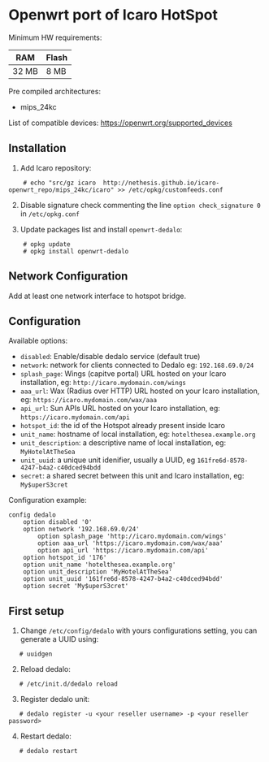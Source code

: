 # Openwrt port of Icaro HotSpot

Minimum HW requirements:

| RAM   | Flash |
|-------|-------|
| 32 MB |  8 MB |

Pre compiled architectures:

  * mips_24kc

List of compatible devices: https://openwrt.org/supported_devices

## Installation

1. Add Icaro repository:
```shell
	# echo "src/gz icaro  http://nethesis.github.io/icaro-openwrt_repo/mips_24kc/icaro" >> /etc/opkg/customfeeds.conf
```
2. Disable signature check commenting the line ``option check_signature 0`` in ``/etc/opkg.conf``

3. Update packages list and install `openwrt-dedalo`:
```shell
	# opkg update
	# opkg install openwrt-dedalo
```

## Network Configuration

Add  at least one network interface to hotspot bridge.

## Configuration

Available options:

- `disabled`: Enable/disable dedalo service (default true)
- `network`: network for clients connected to Dedalo eg: `192.168.69.0/24`
- `splash_page`: Wings (capitve portal) URL hosted on your Icaro installation, eg: ``http://icaro.mydomain.com/wings``
- `aaa_url`:  Wax (Radius over HTTP) URL hosted on your Icaro installation, eg: ``https://icaro.mydomain.com/wax/aaa``
- `api_url`: Sun APIs URL hosted on your Icaro installation, eg: ``https://icaro.mydomain.com/api``
- `hotspot_id`:  the id of the Hotspot already present inside Icaro
- `unit_name`: hostname of local installation, eg: ``hotelthesea.example.org``
- `unit_description`: a descriptive name of local installation, eg: ``MyHotelAtTheSea``
- `unit_uuid`:  a unique unit idenifier, usually a UUID, eg ``161fre6d-8578-4247-b4a2-c40dced94bdd``
- `secret`: a shared secret between this unit and Icaro installation, eg: ``My$uperS3cret``


Configuration example:

```
config dedalo
	option disabled '0'
	option network '192.168.69.0/24'
        option splash_page 'http://icaro.mydomain.com/wings'
        option aaa_url 'https://icaro.mydomain.com/wax/aaa'
        option api_url 'https://icaro.mydomain.com/api'
	option hotspot_id '176'
	option unit_name 'hotelthesea.example.org'
	option unit_description 'MyHotelAtTheSea'
	option unit_uuid '161fre6d-8578-4247-b4a2-c40dced94bdd'
	option secret 'My$uperS3cret'
```

## First setup

1. Change `/etc/config/dedalo` with yours configurations setting, you can generate a UUID using:
 ```shell
	# uuidgen
 ```
2. Reload dedalo:
 ```shell
	# /etc/init.d/dedalo reload
 ```
3. Register dedalo unit:
 ```shell
	# dedalo register -u <your reseller username> -p <your reseller password>
 ```
4. Restart dedalo:
 ```shell
	# dedalo restart
 ```
